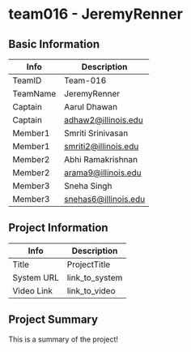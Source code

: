 # team016 - JeremyRenner

## Basic Information

|   Info      |        Description     |
| ----------- | ---------------------- |
| TeamID      |        Team-016        |
| TeamName    |       JeremyRenner     |
| Captain     |       Aarul Dhawan     |
| Captain     |  adhaw2@illinois.edu   |
| Member1     |   Smriti Srinivasan    |
| Member1     |  smriti2@illinois.edu  |
| Member2     |   Abhi Ramakrishnan    |
| Member2     |   arama9@illinois.edu  |
| Member3     |       Sneha Singh      |
| Member3     |  snehas6@illinois.edu  |

## Project Information

|   Info      |        Description     |
| ----------- | ---------------------- |
|  Title      |       ProjectTitle     |
| System URL  |      link_to_system    |
| Video Link  |      link_to_video     |

## Project Summary

This is a summary of the project!